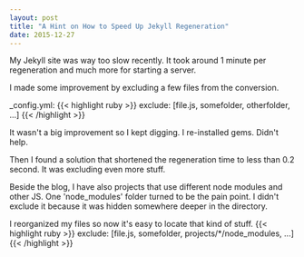 ```yaml
---
layout: post
title: "A Hint on How to Speed Up Jekyll Regeneration"
date: 2015-12-27
---
```


My Jekyll site was way too slow recently.
It took around 1 minute per regeneration and much more for starting a server. 

I made some improvement by excluding a few files from the conversion.

<!--more-->

_config.yml:
{{< highlight ruby >}}
exclude: [file.js, somefolder, otherfolder, ...]
{{< /highlight >}}

It wasn't a big improvement so I kept digging.
I re-installed gems.
Didn't help.

Then I found a solution that shortened the regeneration time to less than 0.2 second.
It was excluding even more stuff.

Beside the blog,
I have also projects that use different node modules and other JS.
One 'node_modules' folder turned to be the pain point. I didn't exclude it because
it was hidden somewhere deeper in the directory.

I reorganized my files so now it's easy to locate that kind of stuff.
{{< highlight ruby >}}
exclude: [file.js, somefolder, projects/*/node_modules, ...]
{{< /highlight >}}

